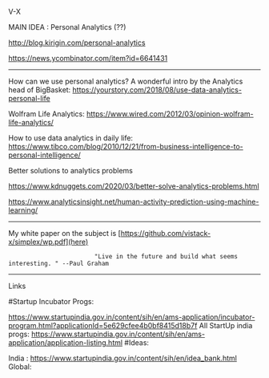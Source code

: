 V-X

MAIN IDEA : Personal Analytics (??)

http://blog.kirigin.com/personal-analytics

https://news.ycombinator.com/item?id=6641431

-----------------------------------------------------


How can we use personal analytics? A wonderful intro by the Analytics head of BigBasket: https://yourstory.com/2018/08/use-data-analytics-personal-life

Wolfram Life Analytics: https://www.wired.com/2012/03/opinion-wolfram-life-analytics/

How to use data analytics in daily life: https://www.tibco.com/blog/2010/12/21/from-business-intelligence-to-personal-intelligence/

Better solutions to analytics problems

https://www.kdnuggets.com/2020/03/better-solve-analytics-problems.html

https://www.analyticsinsight.net/human-activity-prediction-using-machine-learning/

------------------------------------

My white paper on the subject is [https://github.com/vistack-x/simplex/wp.pdf](here)

                            "Live in the future and build what seems interesting. " --Paul Graham
                            
--------------------------
Links

#Startup Incubator Progs:

https://www.startupindia.gov.in/content/sih/en/ams-application/incubator-program.html?applicationId=5e629cfee4b0bf8415d18b7f
All StartUp india progs: https://www.startupindia.gov.in/content/sih/en/ams-application/application-listing.html
#Ideas:

India : https://www.startupindia.gov.in/content/sih/en/idea_bank.html
Global:
